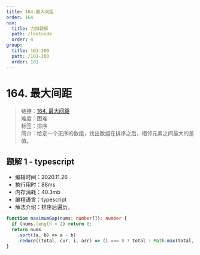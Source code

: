 ```yaml
---
title: 164.最大间距
order: 164
nav:
  title: 力扣题解
  path: /leetcode
  order: 4
group:
  title: 101-200
  path: /101-200
  order: 101
---
```


# 164. 最大间距

> 链接：[164. 最大间距](https://leetcode-cn.com/problems/maximum-gap/)  
> 难度：困难  
> 标签：排序  
> 简介：给定一个无序的数组，找出数组在排序之后，相邻元素之间最大的差值。

## 题解 1 - typescript

- 编辑时间：2020.11.26
- 执行用时：88ms
- 内存消耗：40.3mb
- 编程语言：typescript
- 解法介绍：排序后遍历。

```typescript
function maximumGap(nums: number[]): number {
  if (nums.length < 2) return 0;
  return nums
    .sort((a, b) => a - b)
    .reduce((total, cur, i, arr) => (i === 0 ? total : Math.max(total, cur - arr[i - 1])), 0);
}
```
